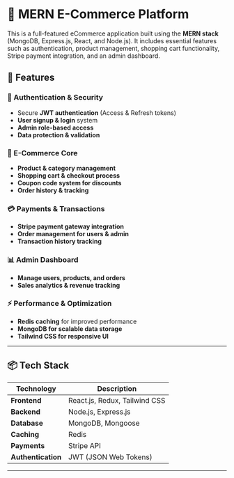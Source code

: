 # 🛒 MERN E-Commerce Platform

This is a full-featured eCommerce application built using the **MERN stack** (MongoDB, Express.js, React, and Node.js). It includes essential features such as authentication, product management, shopping cart functionality, Stripe payment integration, and an admin dashboard.

## 🚀 Features

### 🔐 Authentication & Security
- Secure **JWT authentication** (Access & Refresh tokens)
- **User signup & login** system
- **Admin role-based access**
- **Data protection & validation**

### 🛒 E-Commerce Core
- **Product & category management**
- **Shopping cart & checkout process**
- **Coupon code system for discounts**
- **Order history & tracking**

### 💳 Payments & Transactions
- **Stripe payment gateway integration**
- **Order management for users & admin**
- **Transaction history tracking**

### 📊 Admin Dashboard
- **Manage users, products, and orders**
- **Sales analytics & revenue tracking**

### ⚡ Performance & Optimization
- **Redis caching** for improved performance
- **MongoDB for scalable data storage**
- **Tailwind CSS for responsive UI**

---

## 📦 Tech Stack

| Technology   | Description |
|-------------|------------|
| **Frontend** | React.js, Redux, Tailwind CSS |
| **Backend**  | Node.js, Express.js |
| **Database** | MongoDB, Mongoose |
| **Caching**  | Redis |
| **Payments** | Stripe API |
| **Authentication** | JWT (JSON Web Tokens) |

---
